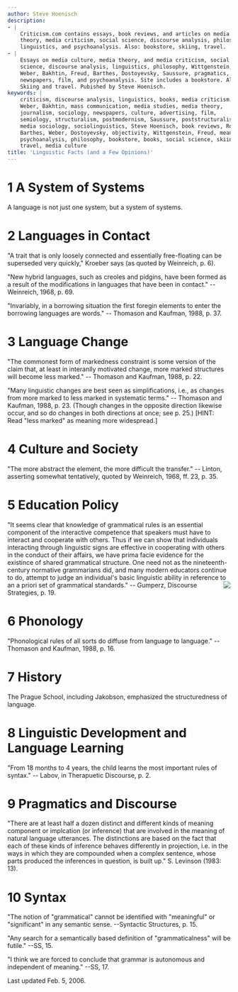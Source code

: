 ```yaml
---
author: Steve Hoenisch
description:
- |
    Criticism.com contains essays, book reviews, and articles on media
    theory, media criticism, social science, discourse analysis, philosophy,
    linguistics, and psychoanalysis. Also: bookstore, skiing, travel.
- |
    Essays on media culture, media theory, and media criticism, social
    science, discourse analysis, linguistics, philosophy, Wittgenstein, Max
    Weber, Bakhtin, Freud, Barthes, Dostoyevsky, Saussure, pragmatics,
    newspapers, film, and psychoanalysis. Site includes a bookstore. Also:
    Skiing and travel. Pubished by Steve Hoenisch.
keywords: |
    criticism, discourse analysis, linguistics, books, media criticism, Max
    Weber, Bakhtin, mass communication, media studies, media theory,
    journalism, sociology, newspapers, culture, advertising, film,
    semiology, structuralism, postmodernism, Saussure, poststructuralism,
    media sociology, sociolinguistics, Steve Hoenisch, book reviews, Roland
    Barthes, Weber, Dostoyevsky, objectivity, Wittgenstein, Freud, meaning,
    psychoanalysis, philosophy, bookstore, books, social science, skiing,
    travel, media culture
title: 'Linguistic Facts (and a Few Opinions)'
---
```




1 A System of Systems
=========================



A language is not just one system, but a system of systems.

















2 Languages in Contact
==========================



"A trait that is only loosely connected and essentially free-floating
can be superseded very quickly," Kroeber says (as quoted by Weinreich,
p. 6).





"New hybrid languages, such as creoles and pidgins, have been formed as
a result of the modifications in languages that have been in contact."
-- Weinreich, 1968, p. 69.





"Invariably, in a borrowing situation the first foregin elements to
enter the borrowing languages are words." -- Thomason and Kaufman, 1988,
p. 37.

















3 Language Change
=====================



"The commonest form of markedness constraint is some version of the
claim that, at least in interanlly motivated change, more marked
structures will become less marked." -- Thomason and Kaufman, 1988, p.
22.





"Many linguistic changes are best seen as simplifications, i.e., as
changes from more marked to less marked in systematic terms." --
Thomason and Kaufman, 1988, p. 23. (Though changes in the opposite
direction likewise occur, and so do changes in both directions at once;
see p. 25.) \[HINT: Read "less marked" as meaning more widespread.\]

















4 Culture and Society
=========================



"The more abstract the element, the more difficult the transfer." --
Linton, asserting somewhat tentatively, quoted by Weinreich, 1968, ff.
23, p. 35.

















5 Education Policy
======================



"It seems clear that knowledge of grammatical rules is an essential
component of the interactive competence that speakers must have to
interact and cooperate with others. Thus if we can show that individuals
interacting through linguistic signs are effective in cooperating with
others in the conduct of their affairs, we have prima facie evidence for
the existince of shared grammatical structure. One need not as the
nineteenth-century normative grammarians did, and many modern educators
continue to do, attempt to judge an individual's basic linguistic
ability in reference to an a priori set of grammatical standards." --
Gumperz, <img src="/images/0521288967.gif" align="right" />Discourse
Strategies,
p. 19.

















6 Phonology
===============



"Phonological rules of all sorts do diffuse from language to language."
-- Thomason and Kaufman, 1988, p. 16.

















7 History
=============



The Prague School, including Jakobson, emphasized the structuredness of
language.

















8 Linguistic Development and Language Learning
==================================================



"From 18 months to 4 years, the child learns the most important rules of
syntax." -- Labov, in Therapuetic Discourse, p. 2.

















9 Pragmatics and Discourse
==============================



"There are at least half a dozen distinct and different kinds of meaning
component or implcation (or inference) that are involved in the meaning
of natural language utterances. The distinctions are based on the fact
that each of these kinds of inference behaves differently in projection,
i.e. in the ways in which they are compounded when a complex sentence,
whose parts produced the inferences in question, is built up." S.
Levinson (1983: 13).

















10 Syntax
=============



"The notion of "grammatical" cannot be identified with "meaningful" or
"significant" in any semantic sense. --Syntactic Structures, p. 15.





"Any search for a semantically based definition of "grammaticalness"
will be futile." --SS, 15.





"I think we are forced to conclude that grammar is autonomous and
independent of meaning." --SS, 17.








Last updated Feb. 5, 2006.

